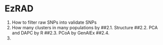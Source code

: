 # EzRAD
1. How to filter raw SNPs into validate SNPs
2. How many clusters in many populations by 
##2.1. Structure
##2.2. PCA and DAPC by R
##2.3. PCoA by GenAlEx
##2.4. 
3. 
